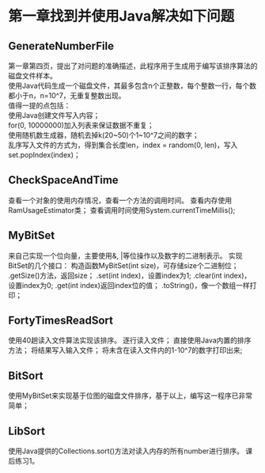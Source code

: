 # 第一章找到并使用Java解决如下问题

## GenerateNumberFile
第一章第四页，提出了对问题的准确描述，此程序用于生成用于编写该排序算法的磁盘文件样本。    
使用Java代码生成一个磁盘文件，其最多包含n个正整数，每个整数一行，每个数都小于n，n=10^7，无重复整数出现。    
值得一提的点包括：    
使用Java创建文件写入内容；    
for(0, 10000000)加入列表来保证数据不重复；    
使用随机数生成器，随机去掉k(20~50)个1~10^7之间的数字；    
乱序写入文件的方式为，得到集合长度len，index = random(0, len)，写入set.popIndex(index)；    

## CheckSpaceAndTime
查看一个对象的使用内存情况，查看一个方法的调用时间。
查看内存使用RamUsageEstimator类；
查看调用时间使用System.currentTimeMillis();

## MyBitSet
来自己实现一个位向量，主要使用&, |等位操作以及数字的二进制表示。
实现BitSet的几个接口：
构造函数MyBitSet(int size)，可存储size个二进制位；
.getSize()方法，返回size；
.set(int index)，设置index为1;
.clear(int index)，设置index为0;
.get(int index)返回index位的值；
.toString()，像一个数组一样打印；

## FortyTimesReadSort
使用40趟读入文件算法实现该排序。
逐行读入文件；
直接使用Java内置的排序方法；
将结果写入输入文件；
将未含在读入文件内的1-10^7的数字打印出来;

## BitSort
使用MyBitSet来实现基于位图的磁盘文件排序，基于以上，编写这一程序已非常简单；

## LibSort
使用Java提供的Collections.sort()方法对读入内存的所有number进行排序。
课后练习1。
